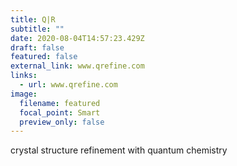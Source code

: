 ```yaml
---
title: Q|R
subtitle: ""
date: 2020-08-04T14:57:23.429Z
draft: false
featured: false
external_link: www.qrefine.com
links:
  - url: www.qrefine.com
image:
  filename: featured
  focal_point: Smart
  preview_only: false
---
```

crystal structure refinement with quantum chemistry